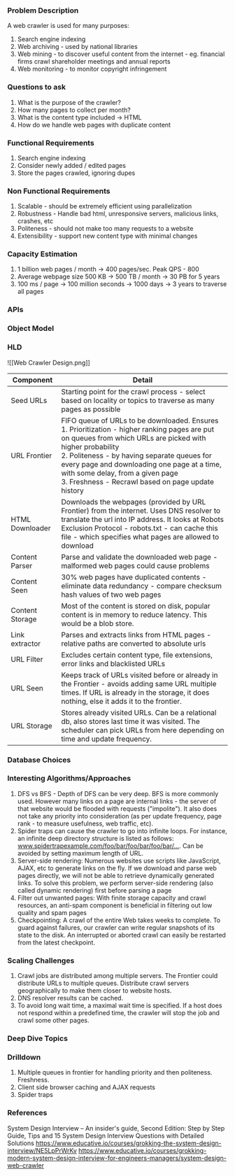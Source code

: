 ### Problem Description
A web crawler is used for many purposes:
1. Search engine indexing 
2. Web archiving - used by national libraries
3. Web mining - to discover useful content from the internet - eg. financial firms crawl shareholder meetings and annual reports 
4. Web monitoring - to monitor copyright infringement 

### Questions to ask
1. What is the purpose of the crawler?
2. How many pages to collect per month?
3. What is the content type included -> HTML 
6. How do we handle web pages with duplicate content 

### Functional Requirements
1. Search engine indexing 
2. Consider newly added / edited pages 
3. Store the pages crawled, ignoring dupes 

### Non Functional Requirements
1. Scalable - should be extremely efficient using parallelization 
2. Robustness - Handle bad html, unresponsive servers, malicious links, crashes, etc 
3. Politeness - should not make too many requests to a website 
4. Extensibility - support new content type with minimal changes 

### Capacity Estimation
1. 1 billion web pages / month -> 400 pages/sec. Peak QPS - 800
2. Average webpage size 500 KB -> 500 TB / month -> 30 PB for 5 years  
3. 100 ms / page -> 100 million seconds -> 1000 days -> 3 years to traverse all pages 

### APIs


### Object Model


### HLD
![[Web Crawler Design.png]]

| Component       | Detail                                                                                                                                                                                                                                                                                                                                                   |
| --------------- | -------------------------------------------------------------------------------------------------------------------------------------------------------------------------------------------------------------------------------------------------------------------------------------------------------------------------------------------------------- |
| Seed URLs       | Starting point for the crawl process - select based on locality or topics to traverse as many pages as possible                                                                                                                                                                                                                                          |
| URL Frontier    | FIFO queue of URLs to be downloaded. Ensures <br>1. Prioritization - higher ranking pages are put on queues from which URLs are picked with higher probability<br>2. Politeness - by having separate queues for every page and downloading one page at a time, with some delay, from a given page<br>3. Freshness - Recrawl based on page update history |
| HTML Downloader | Downloads the webpages (provided by URL Frontier) from the internet. Uses DNS resolver to translate the url into IP address. It looks at Robots Exclusion Protocol - robots.txt - can cache this file - which specifies what pages are allowed to download                                                                                               |
| Content Parser  | Parse and validate the downloaded web page - malformed web pages could cause problems                                                                                                                                                                                                                                                                    |
| Content Seen    | 30% web pages have duplicated contents - eliminate data redundancy - compare checksum hash values of two web pages                                                                                                                                                                                                                                       |
| Content Storage | Most of the content is stored on disk, popular content is in memory to reduce latency. This would be a blob store.                                                                                                                                                                                                                                       |
| Link extractor  | Parses and extracts links from HTML pages - relative paths are converted to absolute urls                                                                                                                                                                                                                                                                |
| URL Filter      | Excludes certain content type, file extensions, error links and blacklisted URLs                                                                                                                                                                                                                                                                         |
| URL Seen        | Keeps track of URLs visited before or already in the Frontier - avoids adding same URL multiple times. If URL is already in the storage, it does nothing, else it adds it to the frontier.                                                                                                                                                               |
| URL Storage     | Stores already visited URLs. Can be a relational db, also stores last time it was visited. The scheduler can pick URLs from here depending on time and update frequency.                                                                                                                                                                                 |

### Database Choices


### Interesting Algorithms/Approaches
1. DFS vs BFS - Depth of DFS can be very deep. BFS is more commonly used. However many links on a page are internal links - the server of that website would be flooded with requests ("impolite"). It also does not take any priority into consideration (as per update frequency, page rank - to measure usefulness, web traffic, etc). 
2. Spider traps can cause the crawler to go into infinite loops. For instance, an infinite deep directory structure is listed as follows: www.spidertrapexample.com/foo/bar/foo/bar/foo/bar/…. Can be avoided by setting maximum length of URL. 
3. Server-side rendering: Numerous websites use scripts like JavaScript, AJAX, etc to generate links on the fly. If we download and parse web pages directly, we will not be able to retrieve dynamically generated links. To solve this problem, we perform server-side rendering (also called dynamic rendering) first before parsing a page
4. Filter out unwanted pages: With finite storage capacity and crawl resources, an anti-spam component is beneficial in filtering out low quality and spam pages
5. Checkpointing: A crawl of the entire Web takes weeks to complete. To guard against failures, our crawler can write regular snapshots of its state to the disk. An interrupted or aborted crawl can easily be restarted from the latest checkpoint.

### Scaling Challenges
1. Crawl jobs are distributed among multiple servers. The Frontier could distribute URLs to multiple queues. Distribute crawl servers geographically to make them closer to website hosts. 
2. DNS resolver results can be cached. 
3. To avoid long wait time, a maximal wait time is specified. If a host does not respond within a predefined time, the crawler will stop the job and crawl some other pages.

### Deep Dive Topics


### Drilldown
1. Multiple queues in frontier for handling priority and then politeness. Freshness. 
2. Client side browser caching and AJAX requests
3. Spider traps


### References
System Design Interview – An insider's guide, Second Edition: Step by Step Guide, Tips and 15 System Design Interview Questions with Detailed Solutions
https://www.educative.io/courses/grokking-the-system-design-interview/NE5LpPrWrKv
https://www.educative.io/courses/grokking-modern-system-design-interview-for-engineers-managers/system-design-web-crawler

